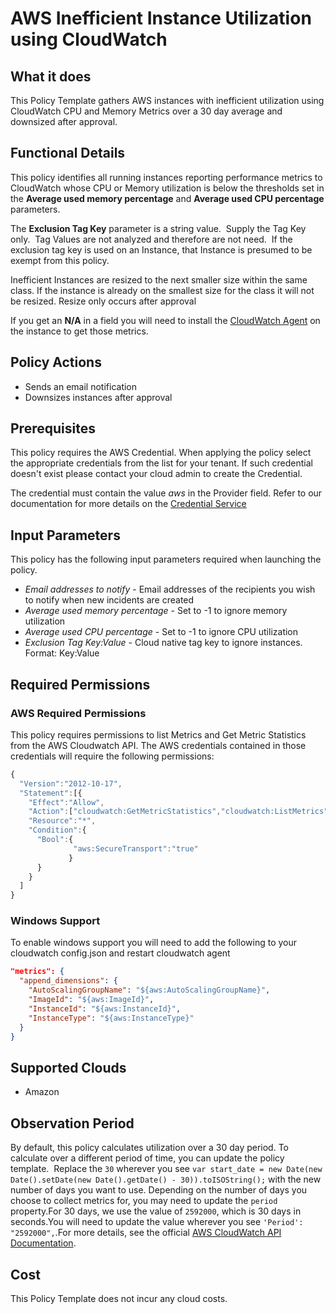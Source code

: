 # AWS Inefficient Instance Utilization using CloudWatch

## What it does

This Policy Template gathers AWS instances with inefficient utilization using CloudWatch CPU and Memory Metrics over a 30 day average and downsized after approval.

## Functional Details

This policy identifies all running instances reporting performance metrics to CloudWatch whose CPU or Memory utilization is below the thresholds set in the **Average used memory percentage** and **Average used CPU percentage** parameters.

The **Exclusion Tag Key** parameter is a string value.  Supply the Tag Key only.  Tag Values are not analyzed and therefore are not need.  If the exclusion tag key is used on an Instance, that Instance is presumed to be exempt from this policy.

Inefficient Instances are resized to the next smaller size within the same class.  If the instance is already on the smallest size for the class it will not be resized. Resize only occurs after approval

If you get an **N/A** in a field you will need to install the [CloudWatch Agent](https://docs.aws.amazon.com/AmazonCloudWatch/latest/monitoring/Install-CloudWatch-Agent.html) on the instance to get those metrics.

## Policy Actions

- Sends an email notification
- Downsizes instances after approval

## Prerequisites

This policy requires the AWS Credential. When applying the policy select the appropriate credentials from the list for your tenant. If such credential doesn't exist please contact your cloud admin to create the Credential.

The credential must contain the value *aws* in the Provider field. Refer to our documentation for more details on the [Credential Service](https://docs.rightscale.com/credentials/)

## Input Parameters

This policy has the following input parameters required when launching the policy.

- *Email addresses to notify* - Email addresses of the recipients you wish to notify when new incidents are created
- *Average used memory percentage* - Set to -1 to ignore memory utilization
- *Average used CPU percentage* - Set to -1 to ignore CPU utilization
- *Exclusion Tag Key:Value* - Cloud native tag key to ignore instances. Format: Key:Value

## Required Permissions

### AWS Required Permissions

This policy requires permissions to list Metrics and Get Metric Statistics from the AWS Cloudwatch API. The AWS credentials contained in those credentials will require the following permissions:

```javascript
{
  "Version":"2012-10-17",
  "Statement":[{
    "Effect":"Allow",
    "Action":["cloudwatch:GetMetricStatistics","cloudwatch:ListMetrics"],
    "Resource":"*",
    "Condition":{
      "Bool":{
              "aws:SecureTransport":"true" 
             }
      }
    }
  ]
}
```

### Windows Support

To enable windows support you will need to add the following to your cloudwatch config.json and restart cloudwatch agent

```json
"metrics": {
  "append_dimensions": {
    "AutoScalingGroupName": "${aws:AutoScalingGroupName}",
    "ImageId": "${aws:ImageId}",
    "InstanceId": "${aws:InstanceId}",
    "InstanceType": "${aws:InstanceType}"
  }
}
```

## Supported Clouds

- Amazon

## Observation Period

By default, this policy calculates utilization over a 30 day period.
To calculate over a different period of time, you can update the policy template.  Replace the `30` wherever you see `var start_date = new Date(new Date().setDate(new Date().getDate() - 30)).toISOString();` with the new number of days you want to use.
Depending on the number of days you choose to collect metrics for, you may need to update the `period` property.For 30 days, we use the value of `2592000`, which is 30 days in seconds.You will need to update the value wherever you see `'Period': "2592000",`.For more details, see the official [AWS CloudWatch API Documentation](https://docs.aws.amazon.com/AmazonCloudWatch/latest/APIReference/API_GetMetricStatistics.html).

## Cost

This Policy Template does not incur any cloud costs.